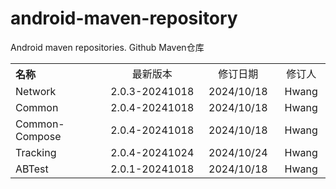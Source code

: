 # android-maven-repository
Android maven repositories. Github Maven仓库

<table style="text-align:center">
   <tr><th width="30%" style="text-align:left">名称</th><td width="30%">最新版本</td><td>修订日期</td><td>修订人</td></tr>
   <tr><td style="text-align:left">Network</td><td>2.0.3-20241018</td><td>2024/10/18</td><td>Hwang</td></tr>
   <tr><td style="text-align:left">Common</td><td>2.0.4-20241018</td><td>2024/10/18</td><td>Hwang</td></tr>
   <tr><td style="text-align:left">Common-Compose</td><td>2.0.4-20241018</td><td>2024/10/18</td><td>Hwang</td></tr>
   <tr><td style="text-align:left">Tracking</td><td>2.0.4-20241024</td><td>2024/10/24</td><td>Hwang</td></tr>
   <tr><td style="text-align:left">ABTest</td><td>2.0.1-20241018</td><td>2024/10/18</td><td>Hwang</td></tr>
</table>